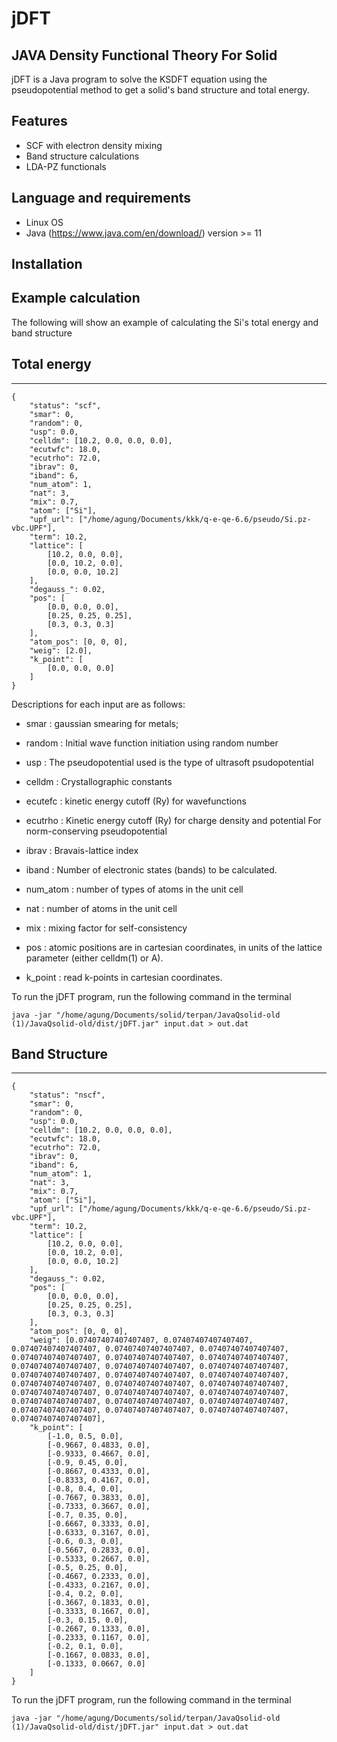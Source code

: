 # jDFT
## JAVA Density Functional Theory For Solid 
jDFT is a Java program to solve the KSDFT equation using the pseudopotential method to get a solid's band structure and total energy.
## Features
- SCF with electron density mixing
- Band structure calculations
- LDA-PZ functionals
## Language and requirements
- Linux OS
- Java (https://www.java.com/en/download/) version >= 11


## Installation

## Example calculation
The following will show an example of calculating the Si's total energy and band structure
## Total energy
------------

    {
        "status": "scf",
        "smar": 0,
        "random": 0,
        "usp": 0.0,
        "celldm": [10.2, 0.0, 0.0, 0.0],
        "ecutwfc": 18.0,
        "ecutrho": 72.0,
        "ibrav": 0,
        "iband": 6,
        "num_atom": 1,
        "nat": 3,
        "mix": 0.7,
        "atom": ["Si"],
        "upf_url": ["/home/agung/Documents/kkk/q-e-qe-6.6/pseudo/Si.pz-vbc.UPF"],
        "term": 10.2,
        "lattice": [
            [10.2, 0.0, 0.0],
            [0.0, 10.2, 0.0],
            [0.0, 0.0, 10.2]
        ],
        "degauss_": 0.02,
        "pos": [
            [0.0, 0.0, 0.0],
            [0.25, 0.25, 0.25],
            [0.3, 0.3, 0.3]
        ],
        "atom_pos": [0, 0, 0],
        "weig": [2.0],
        "k_point": [
            [0.0, 0.0, 0.0]
        ]
    }

     
Descriptions for each input are as follows:

-   smar : gaussian smearing for metals;

-   random : Initial wave function initiation using random number

-   usp : The pseudopotential used is the type of ultrasoft
    psudopotential

-   celldm : Crystallographic constants

-   ecutefc : kinetic energy cutoff (Ry) for wavefunctions

-   ecutrho : Kinetic energy cutoff (Ry) for charge density and
    potential For norm-conserving pseudopotential

-   ibrav : Bravais-lattice index

-   iband : Number of electronic states (bands) to be calculated.

-   num\_atom : number of types of atoms in the unit cell

-   nat : number of atoms in the unit cell

-   mix : mixing factor for self-consistency

-   pos : atomic positions are in cartesian coordinates, in units of the
    lattice parameter (either celldm(1) or A).

-   k\_point : read k-points in cartesian coordinates.

To run the jDFT program, run the following command in the terminal

    java -jar "/home/agung/Documents/solid/terpan/JavaQsolid-old (1)/JavaQsolid-old/dist/jDFT.jar" input.dat > out.dat
## Band Structure
--------------

    {
        "status": "nscf",
        "smar": 0,
        "random": 0,
        "usp": 0.0,
        "celldm": [10.2, 0.0, 0.0, 0.0],
        "ecutwfc": 18.0,
        "ecutrho": 72.0,
        "ibrav": 0,
        "iband": 6,
        "num_atom": 1,
        "nat": 3,
        "mix": 0.7,
        "atom": ["Si"],
        "upf_url": ["/home/agung/Documents/kkk/q-e-qe-6.6/pseudo/Si.pz-vbc.UPF"],
        "term": 10.2,
        "lattice": [
            [10.2, 0.0, 0.0],
            [0.0, 10.2, 0.0],
            [0.0, 0.0, 10.2]
        ],
        "degauss_": 0.02,
        "pos": [
            [0.0, 0.0, 0.0],
            [0.25, 0.25, 0.25],
            [0.3, 0.3, 0.3]
        ],
        "atom_pos": [0, 0, 0],
        "weig": [0.07407407407407407, 0.07407407407407407, 0.07407407407407407, 0.07407407407407407, 0.07407407407407407, 0.07407407407407407, 0.07407407407407407, 0.07407407407407407, 0.07407407407407407, 0.07407407407407407, 0.07407407407407407, 0.07407407407407407, 0.07407407407407407, 0.07407407407407407, 0.07407407407407407, 0.07407407407407407, 0.07407407407407407, 0.07407407407407407, 0.07407407407407407, 0.07407407407407407, 0.07407407407407407, 0.07407407407407407, 0.07407407407407407, 0.07407407407407407, 0.07407407407407407, 0.07407407407407407, 0.07407407407407407],
        "k_point": [
            [-1.0, 0.5, 0.0],
            [-0.9667, 0.4833, 0.0],
            [-0.9333, 0.4667, 0.0],
            [-0.9, 0.45, 0.0],
            [-0.8667, 0.4333, 0.0],
            [-0.8333, 0.4167, 0.0],
            [-0.8, 0.4, 0.0],
            [-0.7667, 0.3833, 0.0],
            [-0.7333, 0.3667, 0.0],
            [-0.7, 0.35, 0.0],
            [-0.6667, 0.3333, 0.0],
            [-0.6333, 0.3167, 0.0],
            [-0.6, 0.3, 0.0],
            [-0.5667, 0.2833, 0.0],
            [-0.5333, 0.2667, 0.0],
            [-0.5, 0.25, 0.0],
            [-0.4667, 0.2333, 0.0],
            [-0.4333, 0.2167, 0.0],
            [-0.4, 0.2, 0.0],
            [-0.3667, 0.1833, 0.0],
            [-0.3333, 0.1667, 0.0],
            [-0.3, 0.15, 0.0],
            [-0.2667, 0.1333, 0.0],
            [-0.2333, 0.1167, 0.0],
            [-0.2, 0.1, 0.0],
            [-0.1667, 0.0833, 0.0],
            [-0.1333, 0.0667, 0.0]
        ]
    }

To run the jDFT program, run the following command in the terminal

    java -jar "/home/agung/Documents/solid/terpan/JavaQsolid-old (1)/JavaQsolid-old/dist/jDFT.jar" input.dat > out.dat
     
